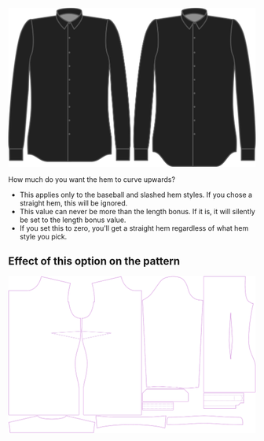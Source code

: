 ![Curva del dobladillo](hemcurve.svg)

How much do you want the hem to curve upwards?

<Note>

 - This applies only to the baseball and slashed hem styles. If you chose a straight hem, this will be ignored.
 - This value can never be more than the length bonus. If it is, it will silently be set to the length bonus value.
 - If you set this to zero, you'll get a straight hem regardless of what hem style you pick.

</Note>

## Effect of this option on the pattern
![This image shows the effect of this option by superimposing several variants that have a different value for this option](simone_hemcurve_sample.svg "Effect of this option on the pattern")